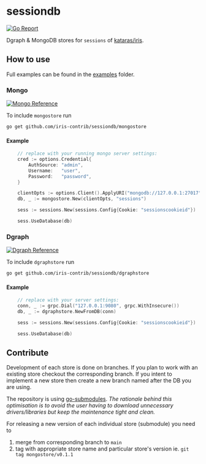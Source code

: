 # sessiondb

[![Go Report](https://goreportcard.com/badge/github.com/iris-contrib/sessiondb)](https://goreportcard.com/badge/github.com/iris-contrib/sessiondb)

Dgraph &amp; MongoDB stores for `sessions` of [kataras/iris](https://github.com/kataras/go-sessions).

## How to use

Full examples can be found in the [examples](https://github.com/iris-contrib/sessiondb/tree/main/examples) folder.

### Mongo

[![Mongo Reference](https://pkg.go.dev/badge/github.com/iris-contrib/sessiondb/mongostore.svg)](https://pkg.go.dev/github.com/iris-contrib/sessiondb/mongostore) 

To include `mongostore` run 
```sh
go get github.com/iris-contrib/sessiondb/mongostore
```

#### Example

```go
	// replace with your running mongo server settings:
	cred := options.Credential{
		AuthSource: "admin",
		Username:   "user",
		Password:   "password",
	}

	clientOpts := options.Client().ApplyURI("mongodb://127.0.0.1:27017").SetAuth(cred)
	db, _ := mongostore.New(clientOpts, "sessions")

	sess := sessions.New(sessions.Config{Cookie: "sessionscookieid"})

	sess.UseDatabase(db)
```

### Dgraph

[![Dgraph Reference](https://pkg.go.dev/badge/github.com/iris-contrib/sessiondb/dgraphstore.svg)](https://pkg.go.dev/github.com/iris-contrib/sessiondb/dgraphstore) 

To include `dgraphstore` run 
```sh
go get github.com/iris-contrib/sessiondb/dgraphstore
```

#### Example 

```go
	// replace with your server settings:
	conn, _ := grpc.Dial("127.0.0.1:9080", grpc.WithInsecure())
	db, _ := dgraphstore.NewFromDB(conn)

	sess := sessions.New(sessions.Config{Cookie: "sessionscookieid"})

	sess.UseDatabase(db)
```

## Contribute 

Development of each store is done on branches. If you plan to work with an existing store checkout the corresponding branch. If you intent to implement a new store then create a new branch named after the DB you are using.

The repository is using [go-submodules](https://github.com/go-modules-by-example/index/tree/master/009_submodules). *The rationale behind this optimisation is to avoid the user having to download unnecessary drivers/libraries but keep the maintenance tight and clean.*

For releasing a new version of each individual store (submodule) you need to 
1. merge from corresponding branch to `main`
2. tag with appropriate store name and particular store's version ie. `git tag mongostore/v0.1.1`
